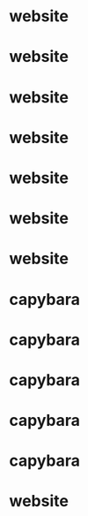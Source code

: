 # website
# website
# website
# website
# website
# website
# website
# capybara
# capybara
# capybara
# capybara
# capybara
# website
